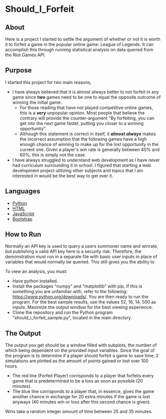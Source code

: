 # Should_I_Forfeit
## About
Here is a project I started to settle the argument of whether or not it is worth it to forfeit a game in the popular online game: League of Legends. It can accomplish this through running statistical analysis on data queried from the Riot Games API.

## Purpose
I started this project for two main reasons,
- I have always believed that it is almost always better to not forfeit in any game since **two** games need to be one to equal the opposite outcome of winning the initial game.
    - For those reading that have not played competitive online games, this is a ***very*** unpopular opinion. Most people that believe the contrary will provide the counter-argument "By forfeiting, you can get into the next game faster, putting you closer to a winning opportunity".
    - Although this statement is correct in itself, it ***almost always*** makes the incorrect assumption that the following games have a high enough chance of winning to make up for the lost opportunity in the current one. Given a player's win rate is generally between 40% and 60%, this is simply not the case.
- I have always struggled to understand web development as I have never had curriculum surrounding it in school. I figured that starting a web development project utilizing other subjects and topics that I am interested in would be the best way to get over it.

## Languages
- [Python](https://www.python.org/)
- [HTML](https://html.com/)
- [JavaScript](https://www.javascript.com/)
- [Bootstrap](https://getbootstrap.com/)

## How to Run
Normally an API key is used to query a users summoner name and winrate, but publishing a valid API key here is a security risk. Therefore, the demonstration must run in a separate file with basic user inputs in place of variables that would normally be queried. This still gives you the ability to 

To view an analysis, you must:
- Have python installed.
- Install the packages "numpy" and "matplotlib" with pip.
If this is something you are unfamiliar with, refer to the following: https://www.python.org/downloads/.
You are then ready to run the program. For the best sample results, use the values 52, 16, 14, 500 as inputs. Maximize the output window for the best viewing experience.
- Clone the repository and run the Python program "should_i_forfeit_sample.py", located in the main directory.

## The Output
The output you get should be a window filled with subplots, the number of which being dependent on the provided input variables. Since the goal of the program is to determine if a player should forfeit a game to save time, 2 simulations are plotted as the amount of points gained or lost over 100 hours.
- The red line (Forfeit Player) corrisponds to a player that forfeits every game that is predetermined to be a loss as soon as possible (20 minutes).
- The blue line corrisponds to a player that, in essence, gives the game another chance in exchange for 20 extra minutes if the game is lost anyways (40 minutes win or loss after this second chance is given).

Wins take a random integer amount of time between 25 and 35 minutes.
